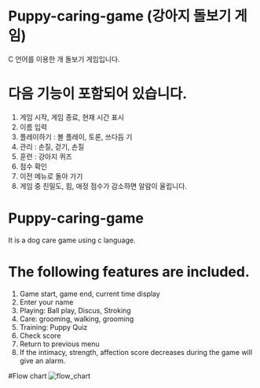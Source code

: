 # Puppy-caring-game (강아지 돌보기 게임)
 C 언어를 이용한 개 돌보기 게임입니다.
# 다음 기능이 포함되어 있습니다.
   1. 게임 시작, 게임 종료, 현재 시간 표시
   2. 이름 입력
   3. 플레이하기 : 볼 플레이, 토론, 쓰다듬 기
   4. 관리 : 손질, 걷기, 손질
   5. 훈련 : 강아지 퀴즈
   6. 점수 확인
   7. 이전 메뉴로 돌아 가기
   8. 게임 중 친밀도, 힘, 애정 점수가 감소하면 알람이 울립니다.
   
 
# Puppy-caring-game
 It is a dog care game using c language.
# The following features are included.
  1. Game start, game end, current time display
  2. Enter your name
  3. Playing: Ball play, Discus, Stroking
  4. Care: grooming, walking, grooming
  5. Training: Puppy Quiz
  6. Check score
  7. Return to previous menu
  8. If the intimacy, strength, affection score decreases during the game will give an alarm.


#Flow chart
![flow_chart](https://user-images.githubusercontent.com/53829167/68491106-89935580-028d-11ea-8037-1554146cd79a.jpg)

